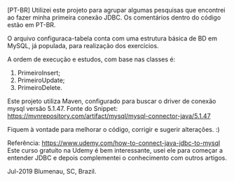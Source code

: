 [PT-BR]
Utilizei este projeto para agrupar algumas pesquisas que encontrei ao fazer minha primeira conexão JDBC.
Os comentários dentro do código estão em PT-BR.

O arquivo configuraca-tabela conta com uma estrutura básica de BD em MySQL, já populada, para realização dos exercícios.

A ordem de execução e estudos, com base nas classes é:

1. PrimeiroInsert;
2. PrimeiroUpdate;
3. PrimeiroDelete.

Este projeto utiliza Maven, configurado para buscar o driver de conexão mysql versão 5.1.47.
Fonte do Snippet: https://mvnrepository.com/artifact/mysql/mysql-connector-java/5.1.47

Fiquem à vontade para melhorar o código, corrigir e sugerir alterações. :)

Referência:
https://www.udemy.com/how-to-connect-java-jdbc-to-mysql
Este curso gratuito na Udemy é bem interessante, usei ele para começar a entender JDBC e depois complementei o conhecimento com outros artigos.

Jul-2019
Blumenau, SC, Brazil.
